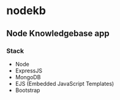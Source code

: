 # nodekb

## Node Knowledgebase app

### Stack
- Node
- ExpressJS
- MongoDB
- EJS (Embedded JavaScript Templates)
- Bootstrap